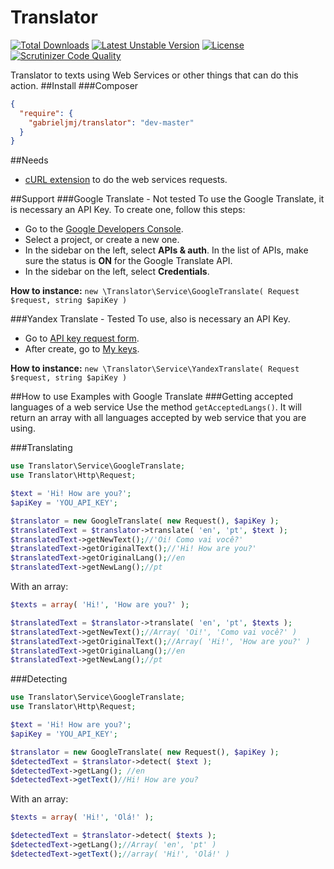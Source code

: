 Translator
==========
[![Total Downloads](https://poser.pugx.org/gabrieljmj/translator/downloads.png)](https://packagist.org/packages/gabrieljmj/translator) [![Latest Unstable Version](https://poser.pugx.org/gabrieljmj/translator/v/unstable.png)](https://packagist.org/packages/gabrieljmj/translator) [![License](https://poser.pugx.org/gabrieljmj/translator/license.png)](https://packagist.org/packages/gabrieljmj/translator) [![Scrutinizer Code Quality](https://scrutinizer-ci.com/g/GabrielJMJ/Translator/badges/quality-score.png?b=master)](https://scrutinizer-ci.com/g/GabrielJMJ/Translator/?branch=master)

Translator to texts using Web Services or other things that can do this action.
##Install
###Composer
```json
{
  "require": {
    "gabrieljmj/translator": "dev-master"
  }
}
```
##Needs
* [cURL extension](http://php.net/manual/pt_BR/book.curl.php) to do the web services requests.

##Support
###Google Translate - Not tested
  To use the Google Translate, it is necessary an API Key. To create one, follow this steps:
  * Go to the [Google Developers Console](https://console.developers.google.com/).
  * Select a project, or create a new one.
  * In the sidebar on the left, select **APIs & auth**. In the list of APIs, make sure the status is **ON** for the Google Translate API.
  * In the sidebar on the left, select **Credentials**.

  **How to instance:** ```new \Translator\Service\GoogleTranslate( Request $request, string $apiKey )```

###Yandex Translate - Tested
  To use, also is necessary an API Key.
  * Go to [API key request form](http://api.yandex.com/key/form.xml?service=trnsl).
  * After create, go to [My keys](http://api.yandex.com/key/keyslist.xml).
  
  **How to instance:** ```new \Translator\Service\YandexTranslate( Request $request, string $apiKey )```

##How to use
Examples with Google Translate
###Getting accepted languages of a web service
Use the method ```getAcceptedLangs()```. It will return an array with all languages accepted by web service that you are using.

###Translating
```php
use Translator\Service\GoogleTranslate;
use Translator\Http\Request;

$text = 'Hi! How are you?';
$apiKey = 'YOU_API_KEY';

$translator = new GoogleTranslate( new Request(), $apiKey );
$translatedText = $translator->translate( 'en', 'pt', $text );
$translatedText->getNewText();//'Oi! Como vai você?'
$translatedText->getOriginalText();//'Hi! How are you?'
$translatedText->getOriginalLang();//en
$translatedText->getNewLang();//pt
```
With an array:
```php
$texts = array( 'Hi!', 'How are you?' );

$translatedText = $translator->translate( 'en', 'pt', $texts );
$translatedText->getNewText();//Array( 'Oi!', 'Como vai você?' )
$translatedText->getOriginalText();//Array( 'Hi!', 'How are you?' )
$translatedText->getOriginalLang();//en
$translatedText->getNewLang();//pt
```
###Detecting
```php
use Translator\Service\GoogleTranslate;
use Translator\Http\Request;

$text = 'Hi! How are you?';
$apiKey = 'YOU_API_KEY';

$translator = new GoogleTranslate( new Request(), $apiKey );
$detectedText = $translator->detect( $text );
$detectedText->getLang(); //en
$detectedText->getText()//Hi! How are you?
```
With an array:
```php
$texts = array( 'Hi!', 'Olá!' );

$detectedText = $translator->detect( $texts );
$detectedText->getLang();//Array( 'en', 'pt' )
$detectedText->getText();//array( 'Hi!', 'Olá!' )
```
